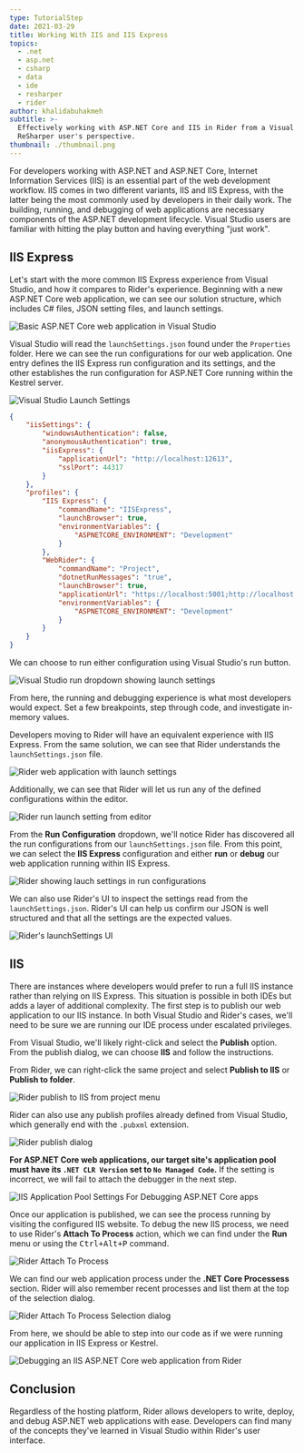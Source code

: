 ```yaml
---
type: TutorialStep
date: 2021-03-29
title: Working With IIS and IIS Express
topics:
  - .net
  - asp.net
  - csharp
  - data
  - ide
  - resharper
  - rider
author: khalidabuhakmeh
subtitle: >-
  Effectively working with ASP.NET Core and IIS in Rider from a Visual Studio +
  ReSharper user's perspective.
thumbnail: ./thumbnail.png
---
```


For developers working with ASP.NET and ASP.NET Core, Internet Information Services (IIS) is an essential part of the web development workflow. IIS comes in two different variants, IIS and IIS Express, with the latter being the most commonly used by developers in their daily work. The building, running, and debugging of web applications are necessary components of the ASP.NET development lifecycle. Visual Studio users are familiar with hitting the play button and having everything "just work".

## IIS Express

Let's start with the more common IIS Express experience from Visual Studio, and how it compares to Rider's experience. Beginning with a new ASP.NET Core web application, we can see our solution structure, which includes C# files, JSON setting files, and launch settings.

![Basic ASP.NET Core web application in Visual Studio](./1-visual-studio-web-application.png)

Visual Studio will read the `launchSettings.json` found under the `Properties` folder. Here we can see the run configurations for our web application. One entry defines the IIS Express run configuration and its settings, and the other establishes the run configuration for ASP.NET Core running within the Kestrel server.

![Visual Studio Launch Settings](./2-visual-studio-lauch-settings.png)

```json
{
	"iisSettings": {
		"windowsAuthentication": false,
		"anonymousAuthentication": true,
		"iisExpress": {
			"applicationUrl": "http://localhost:12613",
			"sslPort": 44317
		}
	},
	"profiles": {
		"IIS Express": {
			"commandName": "IISExpress",
			"launchBrowser": true,
			"environmentVariables": {
				"ASPNETCORE_ENVIRONMENT": "Development"
			}
		},
		"WebRider": {
			"commandName": "Project",
			"dotnetRunMessages": "true",
			"launchBrowser": true,
			"applicationUrl": "https://localhost:5001;http://localhost:5000",
			"environmentVariables": {
				"ASPNETCORE_ENVIRONMENT": "Development"
			}
		}
	}
}
```

We can choose to run either configuration using Visual Studio's run button.

![Visual Studio run dropdown showing launch settings](./3-visual-studio-run-dropdown.png)

From here, the running and debugging experience is what most developers would expect. Set a few breakpoints, step through code, and investigate in-memory values.

Developers moving to Rider will have an equivalent experience with IIS Express. From the same solution, we can see that Rider understands the `launchSettings.json` file.

![Rider web application with launch settings](./4-rider-web-application-with-launch-settings.png)

Additionally, we can see that Rider will let us run any of the defined configurations within the editor.

![Rider run launch setting from editor](./5-rider-run-from-launchsettings.png)

From the **Run Configuration** dropdown, we'll notice Rider has discovered all the run configurations from our `launchSettings.json` file. From this point, we can select the **IIS Express** configuration and either **run** or **debug** our web application running within IIS Express.

![Rider showing lauch settings in run configurations](./6-rider-launch-setting-run-configuration.png)

We can also use Rider's UI to inspect the settings read from the `launchSettings.json`. Rider's UI can help us confirm our JSON is well structured and that all the settings are the expected values.

![Rider's launchSettings UI](./7-rider-launchSettings-UI.png)

## IIS

There are instances where developers would prefer to run a full IIS instance rather than relying on IIS Express. This situation is possible in both IDEs but adds a layer of additional complexity. The first step is to publish our web application to our IIS instance. In both Visual Studio and Rider's cases, we'll need to be sure we are running our IDE process under escalated privileges.

From Visual Studio, we'll likely right-click and select the **Publish** option. From the publish dialog, we can choose **IIS** and follow the instructions.

From Rider, we can right-click the same project and select **Publish to IIS** or **Publish to folder**.

![Rider publish to IIS from project menu](./8-rider-publish-to-iis.png)

Rider can also use any publish profiles already defined from Visual Studio, which generally end with the `.pubxml` extension.

![Rider publish dialog](./9-rider-publish-dialog.png)

**For ASP.NET Core web applications, our target site's application pool must have its `.NET CLR Version` set to `No Managed Code`.** If the setting is incorrect, we will fail to attach the debugger in the next step.

![IIS Application Pool Settings For Debugging ASP.NET Core apps](./11-application-pool-settings.png)

Once our application is published, we can see the process running by visiting the configured IIS website. To debug the new IIS process, we need to use Rider's **Attach To Process** action, which we can find under the **Run** menu or using the <kbd>Ctrl+Alt+P</kbd> command.

![Rider Attach To Process](./10-rider-attach-to-process.png)

We can find our web application process under the **.NET Core Processess** section. Rider will also remember recent processes and list them at the top of the selection dialog.

![Rider Attach To Process Selection dialog](./12-rider-attach-to-process-dialog.png)

From here, we should be able to step into our code as if we were running our application in IIS Express or Kestrel.

![Debugging an IIS ASP.NET Core web application from Rider](./13-debugging-iis-aspnet-core-from-rider.png)

## Conclusion

Regardless of the hosting platform, Rider allows developers to write, deploy, and debug ASP.NET web applications with ease. Developers can find many of the concepts they've learned in Visual Studio within Rider's user interface.
